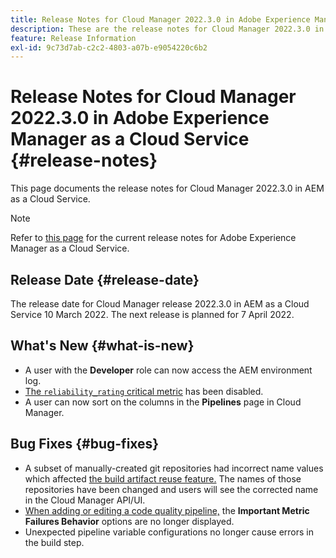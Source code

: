 ```yaml
---
title: Release Notes for Cloud Manager 2022.3.0 in Adobe Experience Manager as a Cloud Service
description: These are the release notes for Cloud Manager 2022.3.0 in AEM as a Cloud Service.
feature: Release Information
exl-id: 9c73d7ab-c2c2-4803-a07b-e9054220c6b2
---
```


# Release Notes for Cloud Manager 2022.3.0 in Adobe Experience Manager as a Cloud Service {#release-notes}

This page documents the release notes for Cloud Manager 2022.3.0 in AEM as a Cloud Service.

>[!NOTE]
>
>Refer to [this page](/help/release-notes/release-notes-cloud/release-notes-current.md) for the current release notes for Adobe Experience Manager as a Cloud Service.

## Release Date {#release-date}

The release date for Cloud Manager release 2022.3.0 in AEM as a Cloud Service 10 March 2022. The next release is planned for 7 April 2022.

## What's New {#what-is-new}

* A user with the **Developer** role can now access the AEM environment log.
* [The `reliability_rating` critical metric](/help/implementing/cloud-manager/code-quality-testing.md) has been disabled.
* A user can now sort on the columns in the **Pipelines** page in Cloud Manager.

## Bug Fixes {#bug-fixes}

* A subset of manually-created git repositories had incorrect name values which affected [the build artifact reuse feature.](/help/implementing/cloud-manager/getting-access-to-aem-in-cloud/setting-up-project.md#build-artifact-reuse) The names of those repositories have been changed and users will see the corrected name in the Cloud Manager API/UI.
* [When adding or editing a code quality pipeline,](/help/implementing/cloud-manager/configuring-pipelines/configuring-non-production-pipelines.md) the **Important Metric Failures Behavior** options are no longer displayed.
* Unexpected pipeline variable configurations no longer cause errors in the build step.
